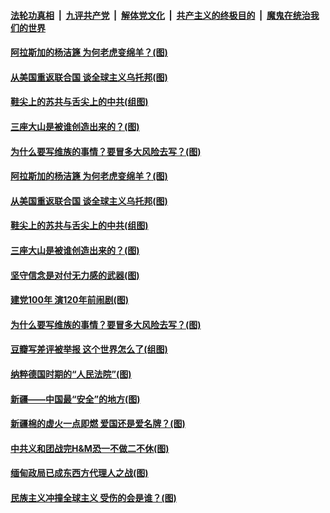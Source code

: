 

####  [法轮功真相](../../../../basic/blob/master/README.md?t=04050531) &nbsp;|&nbsp; [九评共产党](../../../../9ping.md/blob/master/README.md?t=04050531) &nbsp;|&nbsp; [解体党文化](../../../../jtdwh.md/blob/master/README.md?t=04050531)  &nbsp;|&nbsp; [共产主义的终极目的](../../../../gczydzjmd.md/blob/master/README.md?t=04050531) &nbsp;|&nbsp; [魔鬼在统治我们的世界](../../../../mgztzwmdsj.md/blob/master/README.md?t=04050531) 

#### [阿拉斯加的杨洁篪 为何老虎变绵羊？(图)](../pages/p4/967723.md?t=04050531) 

#### [从美国重返联合国 谈全球主义乌托邦(图)](../pages/p4/966832.md?t=04050531) 


#### [鞋尖上的苏共与舌尖上的中共(组图)](../pages/p4/967642.md?t=04050531) 

#### [三座大山是被谁创造出来的？(图)](../pages/p4/967536.md?t=04050531) 

#### [为什么要写维族的事情？要冒多大风险去写？(图)](../pages/p4/967572.md?t=04050531) 

#### [阿拉斯加的杨洁篪 为何老虎变绵羊？(图)](../pages/p4/967723.md?t=04050531) 

#### [从美国重返联合国 谈全球主义乌托邦(图)](../pages/p4/966832.md?t=04050531) 


#### [鞋尖上的苏共与舌尖上的中共(组图)](../pages/p4/967642.md?t=04050531) 

#### [三座大山是被谁创造出来的？(图)](../pages/p4/967536.md?t=04050531) 

#### [坚守信念是对付无力感的武器(图)](../pages/p4/967663.md?t=04050531) 

#### [建党100年 演120年前闹剧(图)](../pages/p4/967529.md?t=04050531) 



#### [为什么要写维族的事情？要冒多大风险去写？(图)](../pages/p4/967572.md?t=04050531) 

#### [豆瓣写差评被举报 这个世界怎么了(组图)](../pages/p4/967577.md?t=04050531) 

#### [纳粹德国时期的“人民法院”(图)](../pages/p4/967575.md?t=04050531) 

#### [新疆——中国最“安全”的地方(图)](../pages/p4/967571.md?t=04050531) 



#### [新疆棉的虚火一点即燃 爱国还是爱名牌？(图)](../pages/p4/967499.md?t=04050531) 

#### [中共义和团战完H&amp;M恐一不做二不休(图)](../pages/p4/967490.md?t=04050531) 

#### [缅甸政局已成东西方代理人之战(图)](../pages/p4/967487.md?t=04050531) 

#### [民族主义冲撞全球主义 受伤的会是谁？(图)](../pages/p4/967496.md?t=04050531) 


